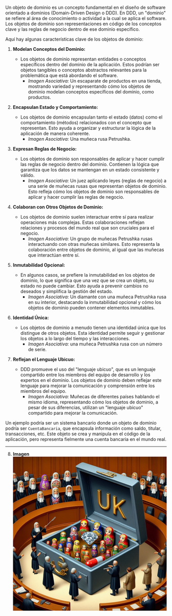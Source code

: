Un objeto de dominio es un concepto fundamental en el diseño de software orientado a dominios (Domain-Driven Design o DDD). En DDD, un "dominio" se refiere al área de conocimiento o actividad a la cual se aplica el software. Los objetos de dominio son representaciones en código de los conceptos clave y las reglas de negocio dentro de ese dominio específico.

Aquí hay algunas características clave de los objetos de dominio:

1. **Modelan Conceptos del Dominio:**
   - Los objetos de dominio representan entidades o conceptos específicos dentro del dominio de la aplicación. Estos podrían ser objetos tangibles o conceptos abstractos relevantes para la problemática que está abordando el software.
      - *Imagen Asociativa:* Un escaparate de productos en una tienda, mostrando variedad y representando cómo los objetos de dominio modelan conceptos específicos del dominio, como productos.

2. **Encapsulan Estado y Comportamiento:**
   - Los objetos de dominio encapsulan tanto el estado (datos) como el comportamiento (métodos) relacionados con el concepto que representan. Esto ayuda a organizar y estructurar la lógica de la aplicación de manera coherente.
      - *Imagen Asociativa:* Una muñeca rusa Petrushka.

3. **Expresan Reglas de Negocio:**
   - Los objetos de dominio son responsables de aplicar y hacer cumplir las reglas de negocio dentro del dominio. Contienen la lógica que garantiza que los datos se mantengan en un estado consistente y válido.
      - *Imagen Asociativa:* Un juez aplicando leyes (reglas de negocio) a una serie de muñecas rusas que representan objetos de dominio. Esto refleja cómo los objetos de dominio son responsables de aplicar y hacer cumplir las reglas de negocio.

4. **Colaboran con Otros Objetos de Dominio:**
   - Los objetos de dominio suelen interactuar entre sí para realizar operaciones más complejas. Estas colaboraciones reflejan relaciones y procesos del mundo real que son cruciales para el negocio.
      - *Imagen Asociativa:* Un grupo de muñecas Petrushka rusas interactuando con otras muñecas similares. Esto representa la colaboración entre objetos de dominio, al igual que las muñecas que interactúan entre sí.


5. **Inmutabilidad Opcional:**
   - En algunos casos, se prefiere la inmutabilidad en los objetos de dominio, lo que significa que una vez que se crea un objeto, su estado no puede cambiar. Esto ayuda a prevenir cambios no deseados y simplifica la gestión del estado.
      - *Imagen Asociativa:* Un diamante con una muñeca Petrushka rusa en su interior, destacando la inmutabilidad opcional y cómo los objetos de dominio pueden contener elementos inmutables.

6. **Identidad Única:**
   - Los objetos de dominio a menudo tienen una identidad única que los distingue de otros objetos. Esta identidad permite seguir y gestionar los objetos a lo largo del tiempo y las interacciones.
      - *Imagen Asociativa:* una muñeca Petrushka rusa con un número de serie.

7. **Reflejan el Lenguaje Ubicuo:**
   - DDD promueve el uso del "lenguaje ubicuo", que es un lenguaje compartido entre los miembros del equipo de desarrollo y los expertos en el dominio. Los objetos de dominio deben reflejar este lenguaje para mejorar la comunicación y comprensión entre los miembros del equipo.
      - *Imagen Asociativa:* Muñecas de diferentes países hablando el mismo idioma, representando cómo los objetos de dominio, a pesar de sus diferencias, utilizan un "lenguaje ubicuo" compartido para mejorar la comunicación.

Un ejemplo podría ser un sistema bancario donde un objeto de dominio podría ser `CuentaBancaria`, que encapsula información como saldo, titular, transacciones, etc. Este objeto se crea y manipula en el código de la aplicación, pero representa fielmente una cuenta bancaria en el mundo real.

---

8. **Imagen**
![Objeto de Dominio](https://raw.githubusercontent.com/HectorOrlando/documentacion/main/src/img/01-objetos-de-dominio.jpeg)